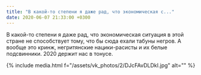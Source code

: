 ```yaml
---
title: "В какой-то степени я даже рад, что экономическая с..."
date: 2020-06-07 21:33:00 +0300
---
```


В какой-то степени я даже рад, что экономическая ситуация в этой стране не способствует тому, что бы сюда ехали табуны негров. А вообще это кринж, негритянские нацики-расисты и их белые подсвинники. 2020 держит нас в тонусе.

{% include media.html f="/assets/vk_photos/2/DJcFAvDLDkI.jpg" alt="" %}
